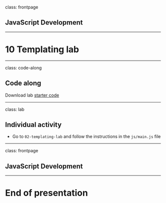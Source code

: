 class: frontpage

<div>
  <h2>JavaScript Development</h2>
  <hr/>
  <h1>10 Templating lab</h1>
</div>

---

class: code-along

## Code along

Download lab [starter code](https://github.com/pataruco/jsd/raw/master/labs/feedr/feedr-starter-code.zip)

---

class: lab

## Individual activity

- Go to `02-templating-lab` and follow the instructions in the `js/main.js` file

---

class: frontpage

<div>
  <h2>JavaScript Development</h2>
  <hr/>
  <h1>End of presentation</h1>
</div>
